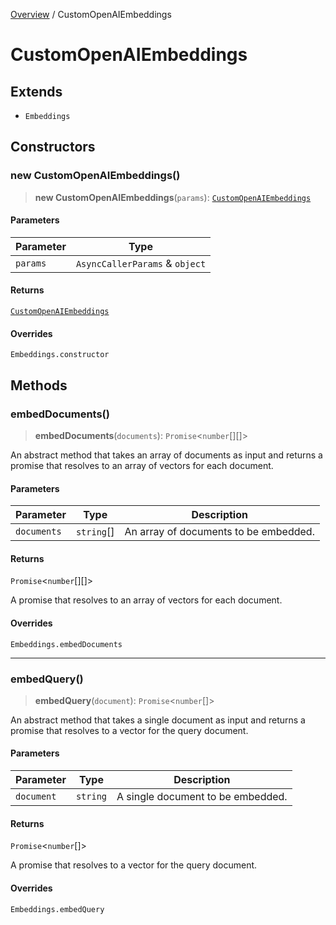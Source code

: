 [Overview](../index.md) / CustomOpenAIEmbeddings

# CustomOpenAIEmbeddings

## Extends

- `Embeddings`

## Constructors

### new CustomOpenAIEmbeddings()

> **new CustomOpenAIEmbeddings**(`params`): [`CustomOpenAIEmbeddings`](CustomOpenAIEmbeddings.md)

#### Parameters

| Parameter | Type |
| ------ | ------ |
| `params` | `AsyncCallerParams` & `object` |

#### Returns

[`CustomOpenAIEmbeddings`](CustomOpenAIEmbeddings.md)

#### Overrides

`Embeddings.constructor`

## Methods

### embedDocuments()

> **embedDocuments**(`documents`): `Promise`\<`number`[][]\>

An abstract method that takes an array of documents as input and
returns a promise that resolves to an array of vectors for each
document.

#### Parameters

| Parameter | Type | Description |
| ------ | ------ | ------ |
| `documents` | `string`[] | An array of documents to be embedded. |

#### Returns

`Promise`\<`number`[][]\>

A promise that resolves to an array of vectors for each document.

#### Overrides

`Embeddings.embedDocuments`

***

### embedQuery()

> **embedQuery**(`document`): `Promise`\<`number`[]\>

An abstract method that takes a single document as input and returns a
promise that resolves to a vector for the query document.

#### Parameters

| Parameter | Type | Description |
| ------ | ------ | ------ |
| `document` | `string` | A single document to be embedded. |

#### Returns

`Promise`\<`number`[]\>

A promise that resolves to a vector for the query document.

#### Overrides

`Embeddings.embedQuery`
